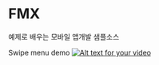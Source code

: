 FMX
===

예제로 배우는 모바일 앱개발 샘플소스

Swipe menu demo
[![Alt text for your video](http://img.youtube.com/vi/zw3Xq344l0U/0.jpg)](http://youtu.be/zw3Xq344l0U)
